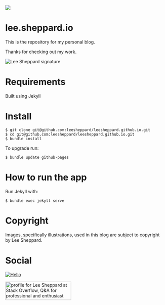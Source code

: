 <a href="https://codeclimate.com/github/leesheppard/leesheppard.github.io"><img src="https://codeclimate.com/github/leesheppard/leesheppard.github.io/badges/gpa.svg" /></a>

# lee.sheppard.io
This is the repository for my personal blog. 

Thanks for checking out my work.

![Lee Sheppard signature](http://res.cloudinary.com/leesheppard/image/upload/v1496495524/Lee-Sheppard-Black_iv1j84.png)

# Requirements
Built using Jekyll

# Install
```
$ git clone git@github.com:leesheppard/leesheppard.github.io.git
$ cd git@github.com:leesheppard/leesheppard.github.io.git
$ bundle install
```

To upgrade run:

```
$ bundle update github-pages
```

# How to run the app

Run Jekyll with:

```
$ bundle exec jekyll serve
```

# Copyright
Images, specifically illustrations, used in this blog are subject to copyright by Lee Sheppard.

# Social
[![Hello](https://img.shields.io/badge/Hello-%40leesheppard-blue.svg)](https://twitter.com/leesheppard)

<a href="http://stackoverflow.com/users/1061237/lee-sheppard">
<img src="http://stackoverflow.com/users/flair/1061237.png" width="208" height="58" alt="profile for Lee Sheppard at Stack Overflow, Q&amp;A for professional and enthusiast programmers" title="profile for Lee Sheppard at Stack Overflow, Q&amp;A for professional and enthusiast programmers">
</a>
